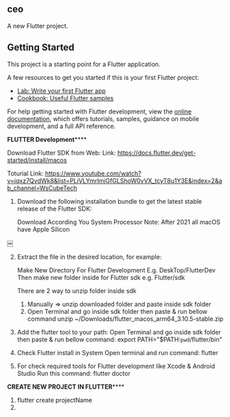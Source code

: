 ## ceo

A new Flutter project.

## Getting Started

This project is a starting point for a Flutter application.

A few resources to get you started if this is your first Flutter project:

- [Lab: Write your first Flutter app](https://docs.flutter.dev/get-started/codelab)
- [Cookbook: Useful Flutter samples](https://docs.flutter.dev/cookbook)

For help getting started with Flutter development, view the
[online documentation](https://docs.flutter.dev/), which offers tutorials,
samples, guidance on mobile development, and a full API reference.


**FLUTTER Development******


Download Flutter SDK from Web:
Link: https://docs.flutter.dev/get-started/install/macos

Toturial Link: https://www.youtube.com/watch?v=jqxz7QvdWk8&list=PLjVLYmrlmjGfGLShoW0vVX_tcyT8u1Y3E&index=2&ab_channel=WsCubeTech

1. Download the following installation bundle to get the latest stable release of the Flutter SDK:

	Download According You System Processor
	Note: After 2021 all macOS have Apple Silicon 
	
￼

2. Extract the file in the desired location, for example:

	Make New Directory For Flutter Development
	E.g. DeskTop/FlutterDev
	Then make new folder inside for Flutter sdk 
	e.g. Flutter/sdk

	There are 2 way to unzip folder inside sdk
	1. Manually => unzip downloaded folder and paste inside sdk folder
	2. Open Terminal and go inside sdk folder then paste & run bellow command
		unzip ~/Downloads/flutter_macos_arm64_3.10.5-stable.zip


3. Add the flutter tool to your path:
	Open Terminal and go inside sdk folder then paste & run bellow command:
	 export PATH="$PATH:`pwd`/flutter/bin"


4. Check Flutter install in System
	Open terminal and run command: flutter


5. For check required tools for Flutter development like Xcode & Android Studio
	Run this command: flutter doctor



**CREATE NEW PROJECT IN FLUTTER******

1. flutter create projectName
2.  
